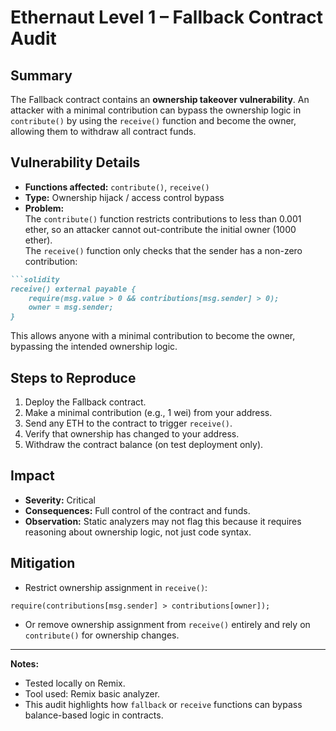 
# Ethernaut Level 1 – Fallback Contract Audit

## Summary
The Fallback contract contains an **ownership takeover vulnerability**. An attacker with a minimal contribution can bypass the ownership logic in `contribute()` by using the `receive()` function and become the owner, allowing them to withdraw all contract funds.

## Vulnerability Details
- **Functions affected:** `contribute()`, `receive()`  
- **Type:** Ownership hijack / access control bypass  
- **Problem:**  
  The `contribute()` function restricts contributions to less than 0.001 ether, so an attacker cannot out-contribute the initial owner (1000 ether).  
  The `receive()` function only checks that the sender has a non-zero contribution:
````markdown
```solidity
receive() external payable {
    require(msg.value > 0 && contributions[msg.sender] > 0);
    owner = msg.sender;
}
````
This allows anyone with a minimal contribution to become the owner, bypassing the intended ownership logic.

## Steps to Reproduce

1. Deploy the Fallback contract.
2. Make a minimal contribution (e.g., 1 wei) from your address.
3. Send any ETH to the contract to trigger `receive()`.
4. Verify that ownership has changed to your address.
5. Withdraw the contract balance (on test deployment only).

## Impact

* **Severity:** Critical
* **Consequences:** Full control of the contract and funds.
* **Observation:** Static analyzers may not flag this because it requires reasoning about ownership logic, not just code syntax.

## Mitigation

* Restrict ownership assignment in `receive()`:

```solidity
require(contributions[msg.sender] > contributions[owner]);
```

* Or remove ownership assignment from `receive()` entirely and rely on `contribute()` for ownership changes.

---

**Notes:**

* Tested locally on Remix.
* Tool used: Remix basic analyzer.
* This audit highlights how `fallback` or `receive` functions can bypass balance-based logic in contracts.
